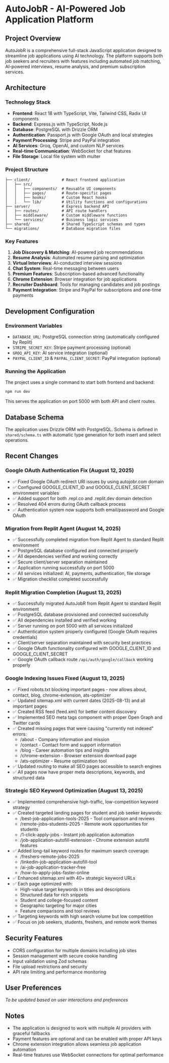 # AutoJobR - AI-Powered Job Application Platform

## Project Overview
AutoJobR is a comprehensive full-stack JavaScript application designed to streamline job applications using AI technology. The platform supports both job seekers and recruiters with features including automated job matching, AI-powered interviews, resume analysis, and premium subscription services.

## Architecture

### Technology Stack
- **Frontend**: React 18 with TypeScript, Vite, Tailwind CSS, Radix UI components
- **Backend**: Express.js with TypeScript, Node.js
- **Database**: PostgreSQL with Drizzle ORM
- **Authentication**: Passport.js with Google OAuth and local strategies
- **Payment Processing**: Stripe and PayPal integration
- **AI Services**: Groq, OpenAI, and custom NLP services
- **Real-time Communication**: WebSocket for chat features
- **File Storage**: Local file system with multer

### Project Structure
```
├── client/              # React frontend application
│   ├── src/
│   │   ├── components/  # Reusable UI components
│   │   ├── pages/       # Route-specific pages
│   │   ├── hooks/       # Custom React hooks
│   │   └── lib/         # Utility functions and configurations
├── server/              # Express backend API
│   ├── routes/          # API route handlers
│   ├── middleware/      # Custom middleware functions
│   └── services/        # Business logic services
├── shared/              # Shared TypeScript schemas and types
└── migrations/          # Database migration files
```

### Key Features
1. **Job Discovery & Matching**: AI-powered job recommendations
2. **Resume Analysis**: Automated resume parsing and optimization
3. **Virtual Interviews**: AI-conducted interview sessions
4. **Chat System**: Real-time messaging between users
5. **Premium Features**: Subscription-based advanced functionality
6. **Chrome Extension**: Browser integration for job applications
7. **Recruiter Dashboard**: Tools for managing candidates and job postings
8. **Payment Integration**: Stripe and PayPal for subscriptions and one-time payments

## Development Configuration

### Environment Variables
- `DATABASE_URL`: PostgreSQL connection string (automatically configured by Replit)
- `STRIPE_SECRET_KEY`: Stripe payment processing (optional)
- `GROQ_API_KEY`: AI service integration (optional)
- `PAYPAL_CLIENT_ID` & `PAYPAL_CLIENT_SECRET`: PayPal integration (optional)

### Running the Application
The project uses a single command to start both frontend and backend:
```bash
npm run dev
```
This serves the application on port 5000 with both API and client routes.

## Database Schema
The application uses Drizzle ORM with PostgreSQL. Schema is defined in `shared/schema.ts` with automatic type generation for both insert and select operations.

## Recent Changes

### Google OAuth Authentication Fix (August 12, 2025)
- ✅ Fixed Google OAuth redirect URI issues by using autojobr.com domain
- ✅ Configured GOOGLE_CLIENT_ID and GOOGLE_CLIENT_SECRET environment variables
- ✅ Added support for both .repl.co and .replit.dev domain detection
- ✅ Resolved 404 errors during OAuth callback process
- ✅ Authentication system now supports both email/password and Google OAuth

### Migration from Replit Agent (August 14, 2025)
- ✅ Successfully completed migration from Replit Agent to standard Replit environment
- ✅ PostgreSQL database configured and connected properly
- ✅ All dependencies verified and working correctly
- ✅ Secure client/server separation maintained
- ✅ Application running successfully on port 5000
- ✅ All services initialized: AI, payments, authentication, file storage
- ✅ Migration checklist completed successfully

### Replit Migration Completion (August 13, 2025)
- ✅ Successfully migrated AutoJobR from Replit Agent to standard Replit environment
- ✅ PostgreSQL database provisioned and connected successfully
- ✅ All dependencies installed and verified working
- ✅ Server running on port 5000 with all services initialized
- ✅ Authentication system properly configured (Google OAuth requires credentials)
- ✅ Client/server separation maintained with security best practices
- ✅ Google OAuth functionality configured with GOOGLE_CLIENT_ID and GOOGLE_CLIENT_SECRET
- ✅ Google OAuth callback route `/api/auth/google/callback` working properly

### Google Indexing Issues Fixed (August 13, 2025)
- ✅ Fixed robots.txt blocking important pages - now allows about, contact, blog, chrome-extension, ats-optimizer
- ✅ Updated sitemap.xml with current dates (2025-08-13) and all important pages
- ✅ Created RSS feed (feed.xml) for better content discovery
- ✅ Implemented SEO meta tags component with proper Open Graph and Twitter cards
- ✅ Created missing pages that were causing "currently not indexed" errors:
  - /about - Company information and mission
  - /contact - Contact form and support information  
  - /blog - Career automation tips and insights
  - /chrome-extension - Browser extension download page
  - /ats-optimizer - Resume optimization tool
- ✅ Updated routing to make all SEO pages accessible to search engines
- ✅ All pages now have proper meta descriptions, keywords, and structured data

### Strategic SEO Keyword Optimization (August 13, 2025)
- ✅ Implemented comprehensive high-traffic, low-competition keyword strategy
- ✅ Created targeted landing pages for student and job seeker keywords:
  - /best-job-application-tools-2025 - Tool comparison and reviews
  - /remote-jobs-students-2025 - Remote work opportunities for students
  - /1-click-apply-jobs - Instant job application automation
  - /job-application-autofill-extension - Chrome extension autofill features
- ✅ Added long-tail keyword routes for maximum search coverage:
  - /freshers-remote-jobs-2025
  - /linkedin-job-application-autofill-tool
  - /ai-job-application-tracker-free
  - /how-to-apply-jobs-faster-online
- ✅ Enhanced sitemap.xml with 40+ strategic keyword URLs
- ✅ Each page optimized with:
  - High-value target keywords in titles and descriptions
  - Structured data for rich snippets
  - Student and college-focused content
  - Geographic targeting for major cities
  - Feature comparisons and tool reviews
- ✅ Targeting keywords with high search volume but low competition
- ✅ Focus on job seekers, students, freshers, and remote work themes

## Security Features
- CORS configuration for multiple domains including job sites
- Session management with secure cookie handling
- Input validation using Zod schemas
- File upload restrictions and security
- API rate limiting and performance monitoring

## User Preferences
*To be updated based on user interactions and preferences*

## Notes
- The application is designed to work with multiple AI providers with graceful fallbacks
- Payment features are optional and can be enabled with proper API keys
- Chrome extension integration allows seamless job application automation
- Real-time features use WebSocket connections for optimal performance